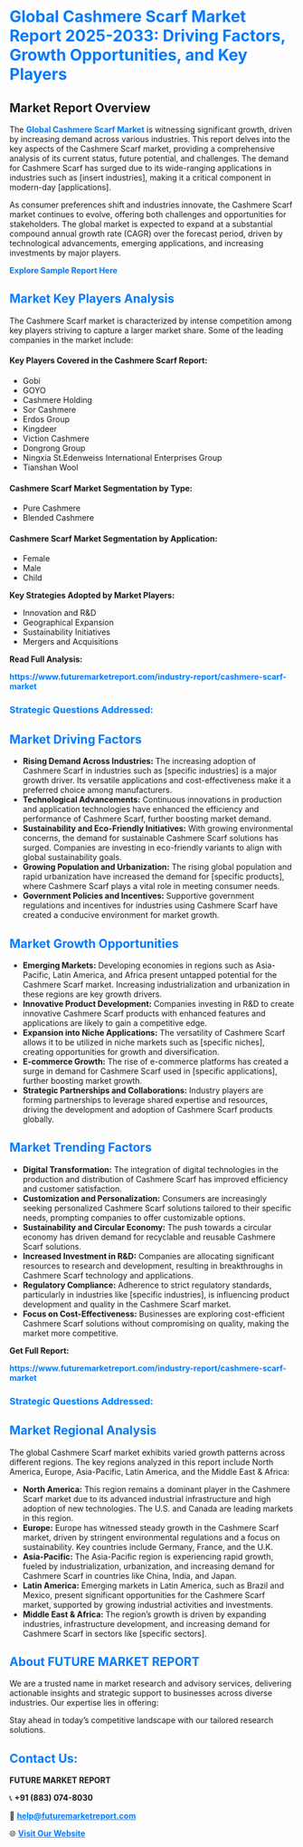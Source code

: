 <h1 style="color: #007BFF;">Global Cashmere Scarf Market Report 2025-2033: Driving Factors, Growth Opportunities, and Key Players</h1>

<section id="overview">
<h2>Market Report Overview</h2>
<p>The <a href="https://www.futuremarketreport.com/industry-report/cashmere-scarf-market" style="color: #007BFF; text-decoration: none;"><strong>Global Cashmere Scarf Market</strong></a> is witnessing significant growth, driven by increasing demand across various industries. This report delves into the key aspects of the Cashmere Scarf market, providing a comprehensive analysis of its current status, future potential, and challenges. The demand for Cashmere Scarf has surged due to its wide-ranging applications in industries such as [insert industries], making it a critical component in modern-day [applications].</p>
<p>As consumer preferences shift and industries innovate, the Cashmere Scarf market continues to evolve, offering both challenges and opportunities for stakeholders. The global market is expected to expand at a substantial compound annual growth rate (CAGR) over the forecast period, driven by technological advancements, emerging applications, and increasing investments by major players.</p>
</section>

<section id="overview">
<p><a href="https://www.futuremarketreport.com/request-sample/reportId=49044" style="color: #007BFF; text-decoration: none;"><strong>Explore Sample Report Here</strong></a></p>
</section>

<section id="key-players">
<h2 style="color: #007BFF;">Market Key Players Analysis</h2>
<p>The Cashmere Scarf market is characterized by intense competition among key players striving to capture a larger market share. Some of the leading companies in the market include:</p>
<h4>Key Players Covered in the Cashmere Scarf Report:</h4>
<ul><li>Gobi</li><li>GOYO</li><li>Cashmere Holding</li><li>Sor Cashmere</li><li>Erdos Group</li><li>Kingdeer</li><li>Viction Cashmere</li><li>Dongrong Group</li><li>Ningxia St.Edenweiss International Enterprises Group</li><li>Tianshan Wool</li></ul>
<h4>Cashmere Scarf Market Segmentation by Type:</h4>
<ul><li>Pure Cashmere</li><li>Blended Cashmere</li></ul>

<h4>Cashmere Scarf Market Segmentation by Application:</h4>
<ul><li>Female</li><li>Male</li><li>Child</li></ul>
<p><strong>Key Strategies Adopted by Market Players:</strong></p>
<ul>
<li>Innovation and R&D</li>
<li>Geographical Expansion</li>
<li>Sustainability Initiatives</li>
<li>Mergers and Acquisitions</li>
</ul>
</section>

<section>
<p><strong>Read Full Analysis: </strong></p><a href="https://www.futuremarketreport.com/industry-report/cashmere-scarf-market" style="color: #007BFF; text-decoration: none;"><strong>https://www.futuremarketreport.com/industry-report/cashmere-scarf-market</strong></a>
<h3 style="color: #007BFF;">Strategic Questions Addressed:</h3>
</section>

<section id="driving-factors">
<h2 style="color: #007BFF;">Market Driving Factors</h2>
<ul>
<li><strong>Rising Demand Across Industries:</strong> The increasing adoption of Cashmere Scarf in industries such as [specific industries] is a major growth driver. Its versatile applications and cost-effectiveness make it a preferred choice among manufacturers.</li>
<li><strong>Technological Advancements:</strong> Continuous innovations in production and application technologies have enhanced the efficiency and performance of Cashmere Scarf, further boosting market demand.</li>
<li><strong>Sustainability and Eco-Friendly Initiatives:</strong> With growing environmental concerns, the demand for sustainable Cashmere Scarf solutions has surged. Companies are investing in eco-friendly variants to align with global sustainability goals.</li>
<li><strong>Growing Population and Urbanization:</strong> The rising global population and rapid urbanization have increased the demand for [specific products], where Cashmere Scarf plays a vital role in meeting consumer needs.</li>
<li><strong>Government Policies and Incentives:</strong> Supportive government regulations and incentives for industries using Cashmere Scarf have created a conducive environment for market growth.</li>
</ul>
</section>

<section id="growth-opportunities">
<h2 style="color: #007BFF;">Market Growth Opportunities</h2>
<ul>
<li><strong>Emerging Markets:</strong> Developing economies in regions such as Asia-Pacific, Latin America, and Africa present untapped potential for the Cashmere Scarf market. Increasing industrialization and urbanization in these regions are key growth drivers.</li>
<li><strong>Innovative Product Development:</strong> Companies investing in R&D to create innovative Cashmere Scarf products with enhanced features and applications are likely to gain a competitive edge.</li>
<li><strong>Expansion into Niche Applications:</strong> The versatility of Cashmere Scarf allows it to be utilized in niche markets such as [specific niches], creating opportunities for growth and diversification.</li>
<li><strong>E-commerce Growth:</strong> The rise of e-commerce platforms has created a surge in demand for Cashmere Scarf used in [specific applications], further boosting market growth.</li>
<li><strong>Strategic Partnerships and Collaborations:</strong> Industry players are forming partnerships to leverage shared expertise and resources, driving the development and adoption of Cashmere Scarf products globally.</li>
</ul>
</section>

<section id="trending-factors">
<h2 style="color: #007BFF;">Market Trending Factors</h2>
<ul>
<li><strong>Digital Transformation:</strong> The integration of digital technologies in the production and distribution of Cashmere Scarf has improved efficiency and customer satisfaction.</li>
<li><strong>Customization and Personalization:</strong> Consumers are increasingly seeking personalized Cashmere Scarf solutions tailored to their specific needs, prompting companies to offer customizable options.</li>
<li><strong>Sustainability and Circular Economy:</strong> The push towards a circular economy has driven demand for recyclable and reusable Cashmere Scarf solutions.</li>
<li><strong>Increased Investment in R&D:</strong> Companies are allocating significant resources to research and development, resulting in breakthroughs in Cashmere Scarf technology and applications.</li>
<li><strong>Regulatory Compliance:</strong> Adherence to strict regulatory standards, particularly in industries like [specific industries], is influencing product development and quality in the Cashmere Scarf market.</li>
<li><strong>Focus on Cost-Effectiveness:</strong> Businesses are exploring cost-efficient Cashmere Scarf solutions without compromising on quality, making the market more competitive.</li>
</ul>
</section>

<section>
<p><strong>Get Full Report: </strong></p><a href="https://www.futuremarketreport.com/industry-report/cashmere-scarf-market" style="color: #007BFF; text-decoration: none;"><strong>https://www.futuremarketreport.com/industry-report/cashmere-scarf-market</strong></a>
<h3 style="color: #007BFF;">Strategic Questions Addressed:</h3>
</section>


<section id="regional-analysis">
<h2 style="color: #007BFF;">Market Regional Analysis</h2>
<p>The global Cashmere Scarf market exhibits varied growth patterns across different regions. The key regions analyzed in this report include North America, Europe, Asia-Pacific, Latin America, and the Middle East & Africa:</p>
<ul>
<li><strong>North America:</strong> This region remains a dominant player in the Cashmere Scarf market due to its advanced industrial infrastructure and high adoption of new technologies. The U.S. and Canada are leading markets in this region.</li>
<li><strong>Europe:</strong> Europe has witnessed steady growth in the Cashmere Scarf market, driven by stringent environmental regulations and a focus on sustainability. Key countries include Germany, France, and the U.K.</li>
<li><strong>Asia-Pacific:</strong> The Asia-Pacific region is experiencing rapid growth, fueled by industrialization, urbanization, and increasing demand for Cashmere Scarf in countries like China, India, and Japan.</li>
<li><strong>Latin America:</strong> Emerging markets in Latin America, such as Brazil and Mexico, present significant opportunities for the Cashmere Scarf market, supported by growing industrial activities and investments.</li>
<li><strong>Middle East & Africa:</strong> The region’s growth is driven by expanding industries, infrastructure development, and increasing demand for Cashmere Scarf in sectors like [specific sectors].</li>
</ul>
</section>

<footer>
<h2 style="color: #007BFF;">About FUTURE MARKET REPORT</h2>
<p>We are a trusted name in market research and advisory services, delivering actionable insights and strategic support to businesses across diverse industries. Our expertise lies in offering:</p>

<p>Stay ahead in today’s competitive landscape with our tailored research solutions.</p>

<h2 style="color: #007BFF;">Contact Us:</h2>
<p><strong>FUTURE MARKET REPORT</strong></p>
<p>📞 <strong>+91 (883) 074-8030</strong></p>
<p>📧 <strong><a href="mailto:help@futuremarketreport.com" style="color: #007BFF;">help@futuremarketreport.com</a></strong></p>
<p>🌐 <strong><a href="https://www.futuremarketreport.com/" style="color: #007BFF;">Visit Our Website</a></strong></p>
</footer>